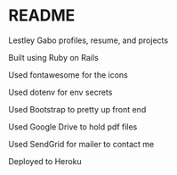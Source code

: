 # README

Lestley Gabo profiles, resume, and projects  


Built using Ruby on Rails  

Used fontawesome for the icons  

Used dotenv for env secrets

Used Bootstrap to pretty up front end  

Used Google Drive to hold pdf files  

Used SendGrid for mailer to contact me  

Deployed to Heroku  
